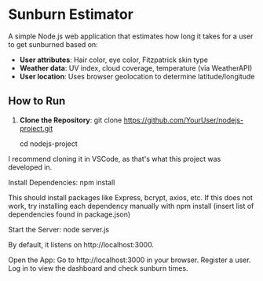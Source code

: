 # Sunburn Estimator

A simple Node.js web application that estimates how long it takes for a user to get sunburned based on:

- **User attributes**: Hair color, eye color, Fitzpatrick skin type
- **Weather data**: UV index, cloud coverage, temperature (via WeatherAPI)
- **User location**: Uses browser geolocation to determine latitude/longitude

## How to Run

1. **Clone the Repository**:
   git clone https://github.com/YourUser/nodejs-project.git

   cd nodejs-project

I recommend cloning it in VSCode, as that's what this project was developed in.

Install Dependencies:
  npm install

This should install packages like Express, bcrypt, axios, etc. If this does not work,
try installing each dependency manually with npm install (insert list of dependencies found in package.json)

Start the Server:
  node server.js

By default, it listens on http://localhost:3000.

Open the App:
Go to http://localhost:3000 in your browser.
Register a user.
Log in to view the dashboard and check sunburn times.
